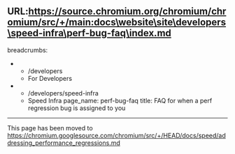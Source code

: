 URL:https://source.chromium.org/chromium/chromium/src/+/main:docs\website\site\developers\speed-infra\perf-bug-faq\index.md
---
breadcrumbs:
- - /developers
  - For Developers
- - /developers/speed-infra
  - Speed Infra
page_name: perf-bug-faq
title: FAQ for when a perf regression bug is assigned to you
---

This page has been moved to
<https://chromium.googlesource.com/chromium/src/+/HEAD/docs/speed/addressing_performance_regressions.md>
